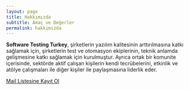 ```yaml
---
layout: page
title: Hakkımızda
subtitle: Amaç ve Değerler
permalink: hakkimizda
---
```


**Software Testing Turkey**, şirketlerin yazılım kalitesinin arttırılmasına katkı sağlamak için, şirketlerin test ve otomasyon ekiplerinin, teknik anlamda gelişmesine katkı sağlamak için kurulmuştur. Ayrıca ortak bir komunite içerisinde, sektörde aktif çalışan kişilerin kendi tecrübelerini, etkinlik ve atölye çalışmaları ile diğer kişiler ile paylaşmasına liderlik eder.

[Mail Listesine Kayıt Ol](https://mailchi.mp/22a59235e4d4/stt)
